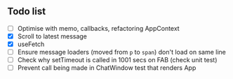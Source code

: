 ## Todo list

- [ ] Optimise with memo, callbacks, refactoring AppContext
- [x] Scroll to latest message
- [x] useFetch
- [ ] Ensure message loaders (moved from `p` to `span`) don't load on same line
- [ ] Check why setTimeout is called in 1001 secs on FAB (check unit test)
- [ ] Prevent call being made in ChatWindow test that renders App
